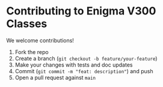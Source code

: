 # Contributing to Enigma V300 Classes

We welcome contributions!

1. Fork the repo
2. Create a branch (`git checkout -b feature/your-feature`)
3. Make your changes with tests and doc updates
4. Commit (`git commit -m "feat: description"`) and push
5. Open a pull request against `main`
